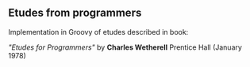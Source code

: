 ## Etudes from programmers

Implementation in Groovy of etudes described in book:
 
_"Etudes for Programmers"_ by **Charles Wetherell**  Prentice Hall (January 1978)